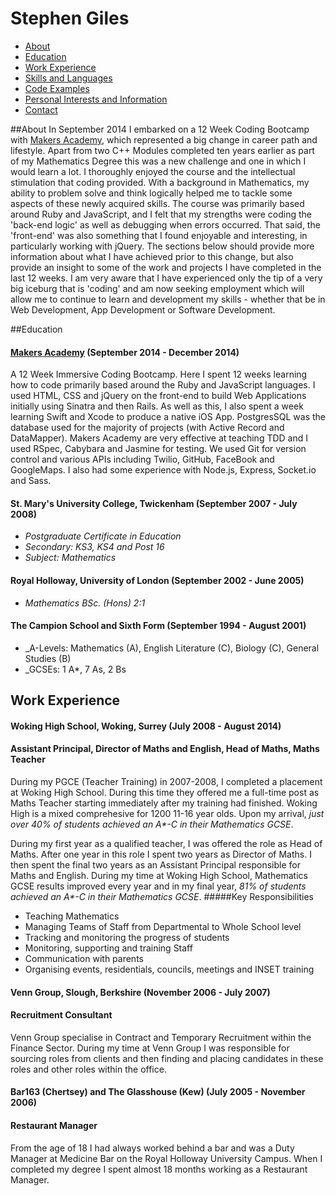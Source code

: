 Stephen Giles
=============

- [About](#about)
- [Education](#education)
- [Work Experience](#work-experience)
- [Skills and Languages](#skills-and-languages)
- [Code Examples](#code-examples)
- [Personal Interests and Information](#personal-interests-and-information)
- [Contact](#contact)

##About
In September 2014 I embarked on a 12 Week Coding Bootcamp with [Makers Academy](http://www.makersacademy.com), which represented a big change in career path and lifestyle. Apart from two C++ Modules completed ten years earlier as part of my Mathematics Degree this was a new challenge and one in which I would learn a lot.
I thoroughly enjoyed the course and the intellectual stimulation that coding provided. With a background in Mathematics, my ability to problem solve and think logically helped me to tackle some aspects of these newly acquired skills. The course was primarily based around Ruby and JavaScript, and I felt that my strengths were coding the 'back-end logic' as well as debugging when errors occurred. That said, the 'front-end' was also something that I found enjoyable and interesting, in particularly working with jQuery.
The sections below should provide more information about what I have achieved prior to this change, but also provide an insight to some of the work and projects I have completed in the last 12 weeks. I am very aware that I have experienced only the tip of a very big iceburg that is 'coding' and am now seeking employment which will allow me to continue to learn and development my skills - whether that be in Web Development, App Development or Software Development.

##Education
#### [Makers Academy](http://www.makersacademy.com) (September 2014 - December 2014)
A 12 Week Immersive Coding Bootcamp. Here I spent 12 weeks learning how to code primarily based around the Ruby and JavaScript languages. I used HTML, CSS and jQuery on the front-end to build Web Applications initially using Sinatra and then Rails. As well as this, I also spent a week learning Swift and Xcode to produce a native iOS App. PostgresSQL was the database used for the majority of projects (with Active Record and DataMapper).
Makers Academy are very effective at teaching TDD and I used RSpec, Cabybara and Jasmine for testing. We used Git for version control and various APIs including Twilio, GitHub, FaceBook and GoogleMaps.
I also had some experience with Node.js, Express, Socket.io and Sass.

#### St. Mary's University College, Twickenham (September 2007 - July 2008)
- _Postgraduate Certificate in Education_
- _Secondary: KS3, KS4 and Post 16_
- _Subject: Mathematics_

#### Royal Holloway, University of London (September 2002 - June 2005)
- _Mathematics BSc. (Hons) 2:1_

#### The Campion School and Sixth Form (September 1994 - August 2001)
- _A-Levels: Mathematics (A), English Literature (C), Biology (C), General Studies (B)
- _GCSEs: 1 A*, 7 As, 2 Bs

## Work Experience
#### Woking High School, Woking, Surrey (July 2008 - August 2014)
#### Assistant Principal, Director of Maths and English, Head of Maths, Maths Teacher
During my PGCE (Teacher Training) in 2007-2008, I completed a placement at Woking High School. During this time they offered me a full-time post as Maths Teacher starting immediately after my training had finished. Woking High is a mixed comprehesive for 1200 11-16 year olds. Upon my arrival, _just over 40% of students achieved an A*-C in their Mathematics GCSE_.

During my first year as a qualified teacher, I was offered the role as Head of Maths. After one year in this role I spent two years as Director of Maths. I then spent the final two years as an Assistant Principal responsible for Maths and English. During my time at Woking High School, Mathematics GCSE results improved every year and in my final year, _81% of students achieved an A*-C in their Mathematics GCSE_.
#####Key Responsibilities
- Teaching Mathematics
- Managing Teams of Staff from Departmental to Whole School level
- Tracking and monitoring the progress of students
- Monitoring, supporting and training Staff
- Communication with parents
- Organising events, residentials, councils, meetings and INSET training

#### Venn Group, Slough, Berkshire (November 2006 - July 2007)
#### Recruitment Consultant
Venn Group specialise in Contract and Temporary Recruitment within the Finance Sector. During my time at Venn Group I was responsible for sourcing roles from clients and then finding and placing candidates in these roles and other roles within the office.

#### Bar163 (Chertsey) and The Glasshouse (Kew) (July 2005 - November 2006)
#### Restaurant Manager
From the age of 18 I had always worked behind a bar and was a Duty Manager at Medicine Bar on the Royal Holloway University Campus. When I completed my degree I spent almost 18 months working as a Restaurant Manager.
